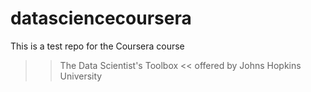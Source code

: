 datasciencecoursera
===================

This is a test repo for the Coursera course
>> The Data Scientist's Toolbox <<
offered by 
Johns Hopkins University
